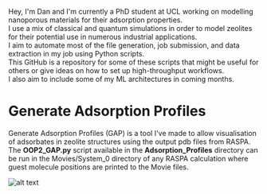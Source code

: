 Hey, I'm Dan and I'm currently a PhD student at UCL working on modelling nanoporous materials for their adsorption properties.  
I use a mix of classical and quantum simulations in order to model zeolites for their potential use in numerous industrial applications.  
I aim to automate most of the file generation, job submission, and data extraction in my job using Python scripts.  
This GitHub is a repository for some of these scripts that might be useful for others or give ideas on how to set up high-throughput workflows.  
I also aim to include some of my ML architectures in coming months.  

# Generate Adsorption Profiles

Generate Adsorption Profiles (GAP) is a tool I've made to allow visualisation of adsorbates in zeolite structures using the output pdb files from RASPA. The **OOP2_GAP.py** script available in the **Adsorption_Profiles** directory can be run in the Movies/System_0 directory of any RASPA calculation where guest molecule positions are printed to the Movie files.

![alt text](https://github.com/d4n-hewitt/Adsorption_Profiles/Example_image.png?raw=true)







